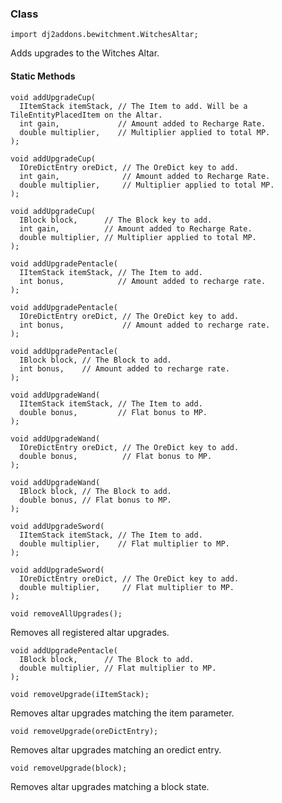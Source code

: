 ### Class

```zenscript
import dj2addons.bewitchment.WitchesAltar;
```

Adds upgrades to the Witches Altar.


#### Static Methods

```zenscript
void addUpgradeCup(
  IItemStack itemStack, // The Item to add. Will be a TileEntityPlacedItem on the Altar.
  int gain,             // Amount added to Recharge Rate.
  double multiplier,    // Multiplier applied to total MP.
);
```


```zenscript
void addUpgradeCup(
  IOreDictEntry oreDict, // The OreDict key to add.
  int gain,              // Amount added to Recharge Rate.
  double multiplier,     // Multiplier applied to total MP.
);
```


```zenscript
void addUpgradeCup(
  IBlock block,      // The Block key to add.
  int gain,          // Amount added to Recharge Rate.
  double multiplier, // Multiplier applied to total MP.
);
```


```zenscript
void addUpgradePentacle(
  IItemStack itemStack, // The Item to add.
  int bonus,            // Amount added to recharge rate.
);
```


```zenscript
void addUpgradePentacle(
  IOreDictEntry oreDict, // The OreDict key to add.
  int bonus,             // Amount added to recharge rate.
);
```


```zenscript
void addUpgradePentacle(
  IBlock block, // The Block to add.
  int bonus,    // Amount added to recharge rate.
);
```


```zenscript
void addUpgradeWand(
  IItemStack itemStack, // The Item to add.
  double bonus,         // Flat bonus to MP.
);
```


```zenscript
void addUpgradeWand(
  IOreDictEntry oreDict, // The OreDict key to add.
  double bonus,          // Flat bonus to MP.
);
```


```zenscript
void addUpgradeWand(
  IBlock block, // The Block to add.
  double bonus, // Flat bonus to MP.
);
```


```zenscript
void addUpgradeSword(
  IItemStack itemStack, // The Item to add.
  double multiplier,    // Flat multiplier to MP.
);
```


```zenscript
void addUpgradeSword(
  IOreDictEntry oreDict, // The OreDict key to add.
  double multiplier,     // Flat multiplier to MP.
);
```


```zenscript
void removeAllUpgrades();
```

Removes all registered altar upgrades.

```zenscript
void addUpgradePentacle(
  IBlock block,      // The Block to add.
  double multiplier, // Flat multiplier to MP.
);
```


```zenscript
void removeUpgrade(iItemStack);
```

Removes altar upgrades matching the item parameter.

```zenscript
void removeUpgrade(oreDictEntry);
```

Removes altar upgrades matching an oredict entry.

```zenscript
void removeUpgrade(block);
```

Removes altar upgrades matching a block state.

